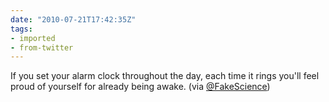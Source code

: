 ```yaml
---
date: "2010-07-21T17:42:35Z"
tags:
- imported
- from-twitter
---
```

If you set your alarm clock throughout the day, each time it rings you'll feel proud of yourself for already being awake. \(via [@FakeScience](https://twitter.com/FakeScience)\)
